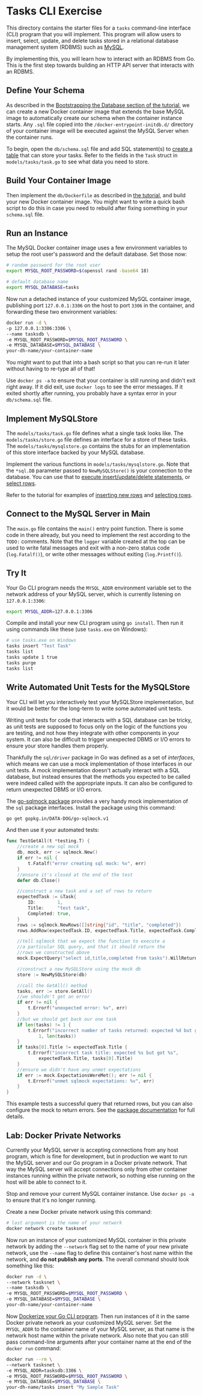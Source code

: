# Tasks CLI Exercise

This directory contains the starter files for a `tasks` command-line interface (CLI) program that you will implement. This program will allow users to insert, select, update, and delete tasks stored in a relational database management system (RDBMS) such as [MySQL](https://hub.docker.com/_/mysql/).

By implementing this, you will learn how to interact with an RDBMS from Go. This is the first step towards building an HTTP API server that interacts with an RDBMS.

## Define Your Schema

As described in the [Bootstrapping the Database section of the tutorial](https://drstearns.github.io/tutorials/godb/#secbootstrappingthedatabaseschema), we can create a new Docker container image that extends the base MySQL image to automatically create our schema when the container instance starts. Any `.sql` file copied into the `/docker-entrypoint-initdb.d/` directory of your container image will be executed against the MySQL Server when the container runs.

To begin, open the `db/schema.sql` file and add SQL statement(s) to [create a table](https://dev.mysql.com/doc/refman/5.7/en/create-table.html) that can store your tasks. Refer to the fields in the `Task` struct in `models/tasks/task.go` to see what data you need to store.

## Build Your Container Image

Then implement the `db/Dockerfile` as described in [the tutorial](https://drstearns.github.io/tutorials/godb/#secbootstrappingthedatabaseschema), and build your new Docker container image. You might want to write a quick bash script to do this in case you need to rebuild after fixing something in your `schema.sql` file.

## Run an Instance

The MySQL Docker container image uses a few environment variables to setup the root user's password and the default database. Set those now:

```bash
# random password for the root user
export MYSQL_ROOT_PASSWORD=$(openssl rand -base64 18)

# default database name
export MYSQL_DATABASE=tasks
```

Now run a detached instance of your customized MySQL container image, publishing port `127.0.0.1:3306` on the host to port `3306` in the container, and forwarding these two environment variables:

```bash
docker run -d \
-p 127.0.0.1:3306:3306 \
--name tasksdb \
-e MYSQL_ROOT_PASSWORD=$MYSQL_ROOT_PASSWORD \
-e MYSQL_DATABASE=$MYSQL_DATABASE \
your-dh-name/your-container-name
```

You might want to put that into a bash script so that you can re-run it later without having to re-type all of that!

Use `docker ps -a` to ensure that your container is still running and didn't exit right away. If it did exit, use `docker logs` to see the error messages. If it exited shortly after running, you probably have a syntax error in your `db/schema.sql` file.

## Implement MySQLStore

The `models/tasks/task.go` file defines what a single task looks like. The `models/tasks/store.go` file defines an interface for a store of these tasks. The `models/tasks/mysqlstore.go` contains the stubs for an implementation of this store interface backed by your MySQL database.

Implement the various functions in `models/tasks/mysqlstore.go`. Note that the `*sql.DB` parameter passed to `NewMySQLStore()` is your connection to the database. You can use that to [execute insert/update/delete statements](https://golang.org/pkg/database/sql/#DB.Exec), or [select rows](https://golang.org/pkg/database/sql/#DB.Query).

Refer to the tutorial for examples of [inserting new rows](https://drstearns.github.io/tutorials/godb/#secinsertingandgettingautoassignedids) and [selecting rows](https://drstearns.github.io/tutorials/godb/#secselectingrows).

## Connect to the MySQL Server in Main

The `main.go` file contains the `main()` entry point function. There is some code in there already, but you need to implement the rest according to the `TODO:` comments. Note that the `logger` variable created at the top can be used to write fatal messages and exit with a non-zero status code (`log.Fatalf()`), or write other messages without exiting (`log.Printf()`).

## Try It

Your Go CLI program needs the `MYSQL_ADDR` environment variable set to the network address of your MySQL server, which is currently listening on `127.0.0.1:3306`:

```bash
export MYSQL_ADDR=127.0.0.1:3306
```

Compile and install your new CLI program using `go install`. Then run it using commands like these (use `tasks.exe` on Windows):

```bash
# use tasks.exe on Windows
tasks insert "Test Task"
tasks list
tasks update 1 true
tasks purge
tasks list
```

## Write Automated Unit Tests for the MySQLStore

Your CLI will let you interactively test your MySQLStore implementation, but it would be better for the long-term to write some automated unit tests.

Writing unit tests for code that interacts with a SQL database can be tricky, as unit tests are supposed to focus only on the logic of the functions you are testing, and not how they integrate with other components in your system. It can also be difficult to trigger unexpected DBMS or I/O errors to ensure your store handles them properly.

Thankfully the `sql/driver` package in Go was defined as a set of _interfaces_, which means we can use a mock implementation of those interfaces in our unit tests. A mock implementation doesn't actually interact with a SQL database, but instead ensures that the methods you expected to be called were indeed called with the appropriate inputs. It can also be configured to return unexpected DBMS or I/O errors.

The [go-sqlmock package](https://github.com/DATA-DOG/go-sqlmock) provides a very handy mock implementation of the `sql` package interfaces. Install the package using this command:

```bash
go get gopkg.in/DATA-DOG/go-sqlmock.v1
```

And then use it your automated tests:

```go
func TestGetAll(t *testing.T) {
	//create a new sql mock
	db, mock, err := sqlmock.New()
	if err != nil {
		t.Fatalf("error creating sql mock: %v", err)
	}
	//ensure it's closed at the end of the test
	defer db.Close()

	//construct a new task and a set of rows to return
	expectedTask := &Task{
		ID:        1,
		Title:     "test task",
		Completed: true,
	}
	rows := sqlmock.NewRows([]string{"id", "title", "completed"})
	rows.AddRow(expectedTask.ID, expectedTask.Title, expectedTask.Completed)

	//tell sqlmock that we expect the function to execute a
	//a particular SQL query, and that it should return the
	//rows we constructed above
	mock.ExpectQuery("select id,title,completed from tasks").WillReturnRows(rows)

	//construct a new MySQLStore using the mock db
	store := NewMySQLStore(db)

	//call the GetAll() method
	tasks, err := store.GetAll()
	//we shouldn't get an error
	if err != nil {
		t.Errorf("unexpected error: %v", err)
	}
	//but we should get back our one task
	if len(tasks) != 1 {
		t.Errorf("incorrect number of tasks returned: expected %d but got %d",
			1, len(tasks))
	}
	if tasks[0].Title != expectedTask.Title {
		t.Errorf("incorrect task title: expected %s but got %s",
			expectedTask.Title, tasks[0].Title)
	}
	//ensure we didn't have any unmet expectations
	if err := mock.ExpectationsWereMet(); err != nil {
		t.Errorf("unmet sqlmock expectations: %v", err)
	}
}
```

This example tests a successful query that returned rows, but you can also configure the mock to return errors. See the [package documentation](https://godoc.org/github.com/DATA-DOG/go-sqlmock) for full details.


## Lab: Docker Private Networks

Currently your MySQL server is accepting connections from any host program, which is fine for development, but in production we want to run the MySQL server and our Go program in a Docker private network. That way the MySQL server will accept connections only from other container instances running within the private network, so nothing else running on the host will be able to connect to it.

Stop and remove your current MySQL container instance. Use `docker ps -a` to ensure that it's no longer running.

Create a new Docker private network using this command:

```bash
# last argument is the name of your network
docker network create tasksnet
```

Now run an instance of your customized MySQL container in this private network by adding the `--network` flag set to the name of your new private network, use the `--name` flag to define this container's host name within the network, and **do not publish any ports**. The overall command should look something like this:

```bash
docker run -d \
--network tasksnet \
--name tasksdb \
-e MYSQL_ROOT_PASSWORD=$MYSQL_ROOT_PASSWORD \
-e MYSQL_DATABASE=$MYSQL_DATABASE \
your-dh-name/your-container-name
```

Now [Dockerize your Go CLI program](https://drstearns.github.io/tutorials/docker/#seccontainersforgowebservers). Then run instances of it in the same Docker private network as your customized MySQL server. Set the `MYSQL_ADDR` to the container name of your MySQL server, as that name is the network host name within the private network. Also note that you can still pass command-line arguments after your container name at the end of the `docker run` command:

```bash
docker run --rm \
--network tasksnet \
-e MYSQL_ADDR=tasksdb:3306 \
-e MYSQL_ROOT_PASSWORD=$MYSQL_ROOT_PASSWORD \
-e MYSQL_DATABASE=$MYSQL_DATABASE \
your-dh-name/tasks insert "My Sample Task"
```
